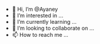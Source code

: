 - 👋 Hi, I’m @Ayaney
- 👀 I’m interested in ...
- 🌱 I’m currently learning ...
- 💞️ I’m looking to collaborate on ...
- 📫 How to reach me ...

<!---
Ayaney/Ayaney is a ✨ special ✨ repository because its `README.md` (this file) appears on your GitHub profile.
You can click the Preview link to take a look at your changes.
--->

